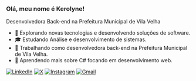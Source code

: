 ### Olá, meu nome é Kerolyne!
<p>Desenvolvedora Back-end na Prefeitura Municipal de Vila Velha</p>

- 🤔 Explorando novas tecnologias e desenvolvendo soluções de software.
- 🎓 Estudando Análise e desenvolvimento de sistemas.
- 💼 Trabalhando como desenvolvedora back-end na Prefeitura Municipal de Vila Velha.
- 🌱 Aprendendo mais sobre C# focando em desenvolvimento web.


[![LinkedIn](https://img.shields.io/badge/LinkedIn-0077B5?style=for-the-badge&logo=linkedin&logoColor=white)](https://www.linkedin.com/in/eukerolyne/)
[![X](https://img.shields.io/badge/X-000?style=for-the-badge&logo=x)](https://x.com/eukerolyne)
[![Instagram](https://img.shields.io/badge/-Instagram-%23E4405F?style=for-the-badge&logo=instagram&logoColor=white)](https://www.instagram.com/eukerolyne/)
[![Gmail](https://img.shields.io/badge/Gmail-333333?style=for-the-badge&logo=gmail&logoColor=red)](mailto:ribeirodias2003@gmail.com)
